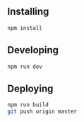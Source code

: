 ## Installing

```bash
npm install
```

## Developing

```bash
npm run dev
```

## Deploying

```bash
npm run build
git push origin master
```

